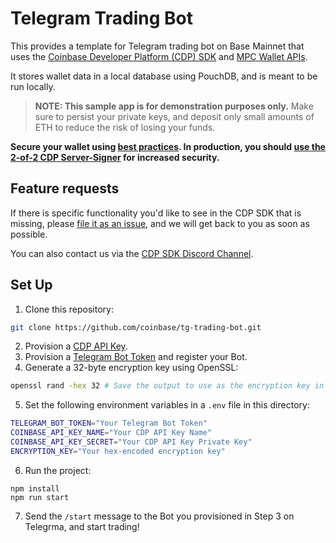 # Telegram Trading Bot

This provides a template for Telegram trading bot on Base Mainnet that uses the
[Coinbase Developer Platform (CDP) SDK](https://docs.cdp.coinbase.com/cdp-sdk/docs/welcome)
and [MPC Wallet APIs](https://docs.cdp.coinbase.com/mpc-wallet/docs/welcome).

It stores wallet data in a local database using PouchDB, and is meant to be run locally.

> **NOTE: This sample app is for demonstration purposes only.** Make sure to persist your
> private keys, and deposit only small amounts of ETH to reduce the risk of losing your funds.

**Secure your wallet using [best practices](https://docs.cdp.coinbase.com/mpc-wallet/docs/wallets#securing-a-wallet). In production, you should [use the 2-of-2 CDP Server-Signer](https://docs.cdp.coinbase.com/mpc-wallet/docs/serversigners)
for increased security.**

## Feature requests

If there is specific functionality you'd like to see in the CDP SDK that is missing,
please [file it as an issue](https://github.com/coinbase/coinbase-sdk-nodejs/issues), and we will get back to you as soon as possible.

You can also contact us via the [CDP SDK Discord Channel](https://discord.com/channels/1220414409550336183/1232677295546957919).

## Set Up

1. Clone this repository:

```bash
git clone https://github.com/coinbase/tg-trading-bot.git
```

2. Provision a [CDP API Key](https://docs.cdp.coinbase.com/developer-platform/docs/cdp-keys).
3. Provision a [Telegram Bot Token](https://core.telegram.org/bots/tutorial) and register your Bot.
4. Generate a 32-byte encryption key using OpenSSL:

```bash
openssl rand -hex 32 # Save the output to use as the encryption key in Step 5.
```

5. Set the following environment variables in a `.env` file in this directory:

```bash
TELEGRAM_BOT_TOKEN="Your Telegram Bot Token"
COINBASE_API_KEY_NAME="Your CDP API Key Name"
COINBASE_API_KEY_SECRET="Your CDP API Key Private Key"
ENCRYPTION_KEY="Your hex-encoded encryption key"
```

6. Run the project:

```
npm install
npm run start
```

7. Send the `/start` message to the Bot you provisioned in Step 3 on Telegrma, and start trading!
